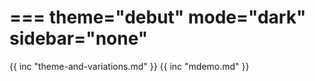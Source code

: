 ===
theme="debut"
mode="dark"
sidebar="none"
===
{{ inc "theme-and-variations.md" }}
{{ inc "mdemo.md" }}
